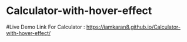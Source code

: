 # Calculator-with-hover-effect
#Live Demo Link For Calculator : https://iamkaran8.github.io/Calculator-with-hover-effect/
